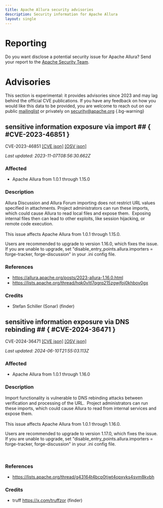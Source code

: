 ```yaml
---
title: Apache Allura security advisories
description: Security information for Apache Allura
layout: single
---
```


# Reporting

Do you want disclose a potential security issue for Apache Allura? Send your report to the [Apache Security Team](mailto:security@apache.org).

# Advisories

This section is experimental: it provides advisories since 2023 and may lag behind the official CVE publications. If you have any feedback on how you would like this data to be provided, you are welcome to reach out on our public [mailinglist](/mailinglist) or privately on [security@apache.org](mailto:security@apache.org)
{.bg-warning}

## sensitive information exposure via import ## { #CVE-2023-46851 }

CVE-2023-46851 [\[CVE json\]](./CVE-2023-46851.cve.json) [\[OSV json\]](./CVE-2023-46851.osv.json)



_Last updated: 2023-11-07T08:56:30.662Z_

### Affected

* Apache Allura from 1.0.1 through 1.15.0


### Description

<div>Allura Discussion and Allura Forum importing does not restrict URL values specified in attachments. Project administrators can run these imports, which could cause Allura to read local files and expose them.&nbsp; Exposing internal files then can lead to other exploits, like session hijacking, or remote code execution.<br></div><div><br></div><div>This issue affects Apache Allura from 1.0.1 through 1.15.0.</div><p></p><p>Users are recommended to upgrade to version 1.16.0, which fixes the issue.&nbsp; If you are unable to upgrade, set "disable_entry_points.allura.importers = forge-tracker, forge-discussion" in your .ini config file.<br></p>

### References
* https://allura.apache.org/posts/2023-allura-1.16.0.html
* https://lists.apache.org/thread/hqk0vltl7qgrq215zgwjfoj0khbov0gx


### Credits
* Stefan Schiller (Sonar) (finder)


## sensitive information exposure via DNS rebinding ## { #CVE-2024-36471 }

CVE-2024-36471 [\[CVE json\]](./CVE-2024-36471.cve.json) [\[OSV json\]](./CVE-2024-36471.osv.json)



_Last updated: 2024-06-10T21:55:03.113Z_

### Affected

* Apache Allura from 1.0.1 through 1.16.0


### Description

<div>Import functionality is vulnerable to DNS rebinding attacks between verification and processing of the URL.&nbsp; Project administrators can run these imports, which could cause Allura to read from internal services and expose them.<br></div><div><br></div><div>This issue affects Apache Allura from 1.0.1 through 1.16.0.</div><p></p><p>Users are recommended to upgrade to version 1.17.0, which fixes the issue.  If you are unable to upgrade, set "disable_entry_points.allura.importers = forge-tracker, forge-discussion" in your .ini config file.<br></p><br>

### References
* https://lists.apache.org/thread/g43164t4bcp0tjwt4opxyks4svm8kvbh


### Credits
* truff https://x.com/truffzor (finder)
